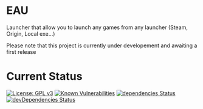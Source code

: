 # EAU
Launcher that allow you to launch any games from any launcher (Steam, Origin, Local exe...)

Please note that this project is currently under developement and awaiting a first release
# Current Status

[![License: GPL v3](https://img.shields.io/badge/License-GPLv3-blue.svg)](https://www.gnu.org/licenses/gpl-3.0)
[![Known Vulnerabilities](https://snyk.io/test/github/AnonymusRaccoon/EAU/badge.svg)](https://snyk.io/test/github/AnonymusRaccoon/EAU)
[![dependencies Status](https://david-dm.org/AnonymusRaccoon/EAU/status.svg)](https://david-dm.org/AnonymusRaccoon/EAU)
[![devDependencies Status](https://david-dm.org/AnonymusRaccoon/EAU/dev-status.svg)](https://david-dm.org/AnonymusRaccoon/EAU?type=dev)

